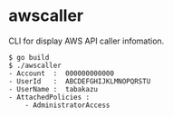 # awscaller
CLI for display AWS API caller infomation.

```
$ go build
$ ./awscaller
- Account  :  000000000000
- UserId   :  ABCDEFGHIJKLMNOPQRSTU
- UserName :  tabakazu
- AttachedPolicies :
    - AdministratorAccess
```